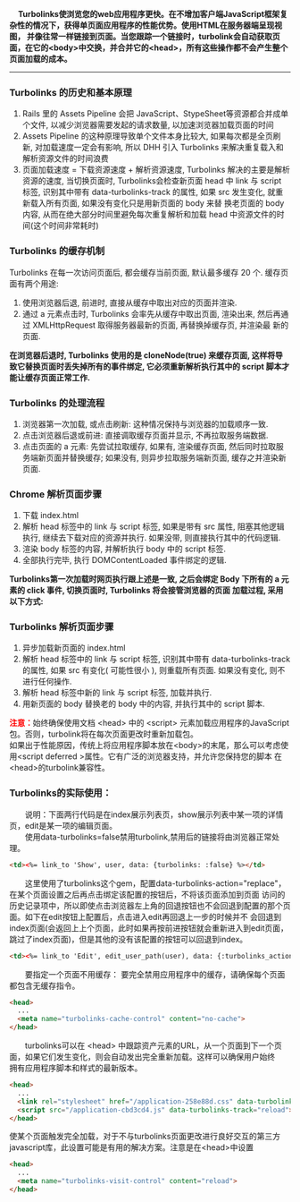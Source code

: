 &nbsp;&nbsp;&nbsp;&nbsp;**Turbolinks使浏览您的web应用程序更快。在不增加客户端JavaScript框架复杂性的情况下，获得单页面应用程序的性能优势。使用HTML在服务器端呈现视图，
并像往常一样链接到页面。当您跟踪一个链接时，turbolink会自动获取页面，在它的\<body>中交换，并合并它的\<head>，所有这些操作都不会产生整个页面加载的成本。**
**************

### **Turbolinks 的历史和基本原理**  
1. Rails 里的 Assets Pipeline 会把 JavaScript、StypeSheet等资源都合并成单个文件, 以减少浏览器需要发起的请求数量, 以加速浏览器加载页面的时间    
2. Assets Pipeline 的这种原理导致单个文件本身比较大, 如果每次都是全页刷新, 对加载速度一定会有影响, 所以 DHH 引入 Turbolinks 来解决重复载入和
解析资源文件的时间浪费    
3. 页面加载速度 = 下载资源速度 + 解析资源速度, Turbolinks 解决的主要是解析资源的速度, 当切换页面时, Turbolinks会检查新页面 head 中 link 
与 script 标签, 识别其中带有 data-turbolinks-track 的属性, 如果 src 发生变化, 就重新载入所有页面, 如果没有变化只是用新页面的 body 来替
换老页面的 body 内容, 从而在绝大部分时间里避免每次重复解析和加载 head 中资源文件的时间(这个时间非常耗时)

### **Turbolinks 的缓存机制**
Turbolinks 在每一次访问页面后, 都会缓存当前页面, 默认最多缓存 20 个. 缓存页面有两个用途:  
1. 使用浏览器后退, 前进时, 直接从缓存中取出对应的页面并渲染.  
2. 通过 a 元素点击时, Turbolinks 会率先从缓存中取出页面, 渲染出来, 然后再通过 XMLHttpRequest 取得服务器最新的页面, 再替换掉缓存页, 并渲染最
新的页面.  

**在浏览器后退时, Turbolinks 使用的是 cloneNode(true) 来缓存页面, 这样将导致它替换页面时丢失掉所有的事件绑定, 它必须重新解析执行其中的 script
脚本才能让缓存页面正常工作.**

### **Turbolinks 的处理流程**  
1. 浏览器第一次加载, 或点击刷新: 这种情况保持与浏览器的加载顺序一致.  
2. 点击浏览器后退或前进: 直接调取缓存页面并显示, 不再拉取服务端数据.  
3. 点击页面的 a 元素: 先尝试拉取缓存, 如果有, 渲染缓存页面, 然后同时拉取服务端新页面并替换缓存; 如果没有, 则异步拉取服务端新页面, 缓存之并渲染新页面.

### **Chrome 解析页面步骤**
1. 下载 index.html  
2. 解析 head 标签中的 link 与 script 标签, 如果是带有 src 属性, 阻塞其他逻辑执行, 继续去下载对应的资源并执行. 如果没带, 则直接执行其中的代码逻辑.  
3. 渲染 body 标签的内容, 并解析执行 body 中的 script 标签.  
4. 全部执行完毕, 执行 DOMContentLoaded 事件绑定的逻辑.   
 
**Turbolinks第一次加载时网页执行跟上述是一致, 之后会绑定 Body 下所有的 a 元素的 click 事件, 切换页面时, Turbolinks 将会接管浏览器的页面
加载过程, 采用以下方式:**

### **Turbolinks 解析页面步骤**  
1. 异步加载新页面的 index.html  
2. 解析 head 标签中的 link 与 script 标签, 识别其中带有 data-turbolinks-track 的属性, 如果 src 有变化( 可能性很小 ), 则重载所有页面. 
如果没有变化, 则不进行任何操作.  
3. 解析 head 标签中新的 link 与 script 标签, 加载并执行.  
4. 用新页面的 body 替换老的 body 中的内容, 并执行其中的 script 脚本.    

<font color=red>**注意：**</font>始终确保使用文档 \<head> 中的 \<script> 元素加载应用程序的JavaScript包。否则，turbolink将在每次页面更改时重新加载包。  
如果出于性能原因，传统上将应用程序脚本放在\<body>的末尾，那么可以考虑使用\<script deferred >属性。它有广泛的浏览器支持，并允许您保持您的脚本
在\<head>的turbolink兼容性。

### **Turbolinks的实际使用：**  
 　　说明：下面两行代码是在index展示列表页，show展示列表中某一项的详情页，edit是某一项的编辑页面。  
 　　使用data-turbolinks=false禁用turbolink,禁用后的链接将由浏览器正常处理。  
 ```html
 <td><%= link_to 'Show', user, data: {turbolinks: :false} %></td>
 ```
 　　这里使用了turbolinks这个gem，配置data-turbolinks-action="replace"，在某个页面设置之后再点击绑定该配置的按钮后，不将该页面添加到页面
 访问的历史记录项中，所以即使点击浏览器左上角的回退按钮也不会回退到配置的那个页面。如下在edit按钮上配置后，点击进入edit再回退上一步的时候并不
 会回退到index页面(会返回上上个页面，此时如果再按前进按钮就会重新进入到edit页面，跳过了index页面)，但是其他的没有该配置的按钮可以回退到index。  
 ```html
 <td><%= link_to 'Edit', edit_user_path(user), data: {:turbolinks_action => "replace"} %></td>
 ```
　　要指定一个页面不用缓存：
要完全禁用应用程序中的缓存，请确保每个页面都包含无缓存指令。
```html
<head>
  ...
  <meta name="turbolinks-cache-control" content="no-cache">
</head>
```
　　turbolinks可以在 \<head> 中跟踪资产元素的URL，从一个页面到下一个页面，如果它们发生变化，则会自动发出完全重新加载。这样可以确保用户始终    
拥有应用程序脚本和样式的最新版本。
```html
<head>
  ...
  <link rel="stylesheet" href="/application-258e88d.css" data-turbolinks-track="reload">
  <script src="/application-cbd3cd4.js" data-turbolinks-track="reload"></script>
</head>
```
使某个页面触发完全加载，对于不与turbolinks页面更改进行良好交互的第三方javascript库，此设置可能是有用的解决方案。注意是在\<head>中设置
```html
<head>
  ...
  <meta name="turbolinks-visit-control" content="reload">
</head>
```